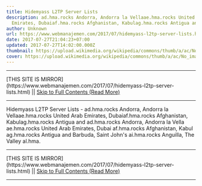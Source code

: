 ```yaml
---
title: Hidemyass L2TP Server Lists
description: ad.hma.rocks Andorra, Andorra la Vellaae.hma.rocks United Arab
  Emirates, Dubaiaf.hma.rocks Afghanistan, Kabulag.hma.rocks Antigua and
author: Unknown
url: https://www.webmanajemen.com/2017/07/hidemyass-l2tp-server-lists.html
date: 2017-07-27T21:04:23+07:00
updated: 2017-07-27T14:02:00.000Z
thumbnail: https://upload.wikimedia.org/wikipedia/commons/thumb/a/ac/No_image_available.svg/2048px-No_image_available.svg.png
cover: https://upload.wikimedia.org/wikipedia/commons/thumb/a/ac/No_image_available.svg/2048px-No_image_available.svg.png
---
```


<hr/> [THIS SITE IS MIRROR](https://www.webmanajemen.com/2017/07/hidemyass-l2tp-server-lists.html) || <a href="https://www.webmanajemen.com/2017/07/hidemyass-l2tp-server-lists.html" rel="follow" class="button" id="read-more">Skip to Full Contents (Read More)</a> <hr/> Hidemyass L2TP Server Lists - ad.hma.rocks Andorra, Andorra la Vellaae.hma.rocks United Arab Emirates, Dubaiaf.hma.rocks Afghanistan, Kabulag.hma.rocks Antigua and ad.hma.rocks Andorra, Andorra la Vella
ae.hma.rocks United Arab Emirates, Dubai
af.hma.rocks Afghanistan, Kabul
ag.hma.rocks Antigua and Barbuda, Saint John's
ai.hma.rocks Anguilla, The Valley
al.hma. <hr/> [THIS SITE IS MIRROR](https://www.webmanajemen.com/2017/07/hidemyass-l2tp-server-lists.html) || <a href="https://www.webmanajemen.com/2017/07/hidemyass-l2tp-server-lists.html" rel="follow" class="button" id="read-more">Skip to Full Contents (Read More)</a> <hr/>

<script>
    if (location.host.includes('dimaslanjaka12')) {
      location.replace('https://www.webmanajemen.com/2017/07/hidemyass-l2tp-server-lists.html');
    }
  </script>
